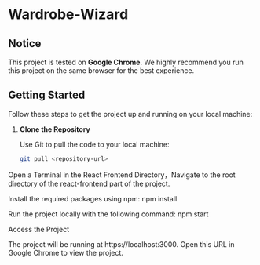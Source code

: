 # Wardrobe-Wizard

## Notice

This project is tested on **Google Chrome**. We highly recommend you run this project on the same browser for the best experience.

## Getting Started

Follow these steps to get the project up and running on your local machine:

1. **Clone the Repository**

   Use Git to pull the code to your local machine:
   
   ```bash
   git pull <repository-url>

Open a Terminal in the React Frontend Directory，Navigate to the root directory of the react-frontend part of the project.

Install the required packages using npm: npm install

Run the project locally with the following command: npm start

Access the Project

The project will be running at https://localhost:3000. Open this URL in Google Chrome to view the project.
